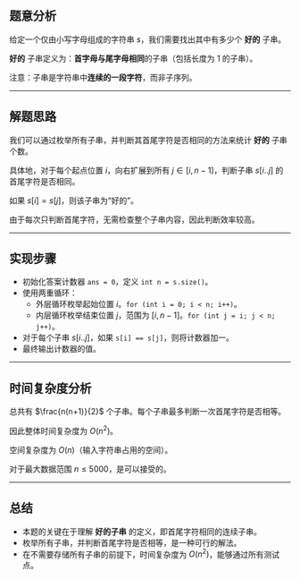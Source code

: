 

## 题意分析

给定一个仅由小写字母组成的字符串 $s$，我们需要找出其中有多少个 **好的** 子串。

**好的** 子串定义为：**首字母与尾字母相同**的子串（包括长度为 $1$ 的子串）。

注意：子串是字符串中**连续的一段字符**，而非子序列。

---

## 解题思路

我们可以通过枚举所有子串，并判断其首尾字符是否相同的方法来统计 **好的** 子串个数。

具体地，对于每个起点位置 $i$，向右扩展到所有 $j \in [i, n-1]$，判断子串 $s[i..j]$ 的首尾字符是否相同。

如果 $s[i] = s[j]$，则该子串为“好的”。

由于每次只判断首尾字符，无需检查整个子串内容，因此判断效率较高。

---

## 实现步骤

- 初始化答案计数器 `ans = 0`，定义 `int n = s.size()`。
- 使用两重循环：
     - 外层循环枚举起始位置 $i$。`for (int i = 0; i < n; i++)`。
     - 内层循环枚举结束位置 $j$，范围为 $[i, n-1]$。`for (int j = i; j < n; j++)`。
- 对于每个子串 $s[i..j]$，如果 `s[i] == s[j]`，则将计数器加一。
- 最终输出计数器的值。

---

## 时间复杂度分析

总共有 $\frac{n(n+1)}{2}$ 个子串。每个子串最多判断一次首尾字符是否相等。

因此整体时间复杂度为 $O(n^2)$。

空间复杂度为 $O(n)$（输入字符串占用的空间）。

对于最大数据范围 $n \leq 5000$，是可以接受的。

---

## 总结

- 本题的关键在于理解 **好的子串** 的定义，即首尾字符相同的连续子串。
- 枚举所有子串，并判断首尾字符是否相等，是一种可行的解法。
- 在不需要存储所有子串的前提下，时间复杂度为 $O(n^2)$，能够通过所有测试点。

